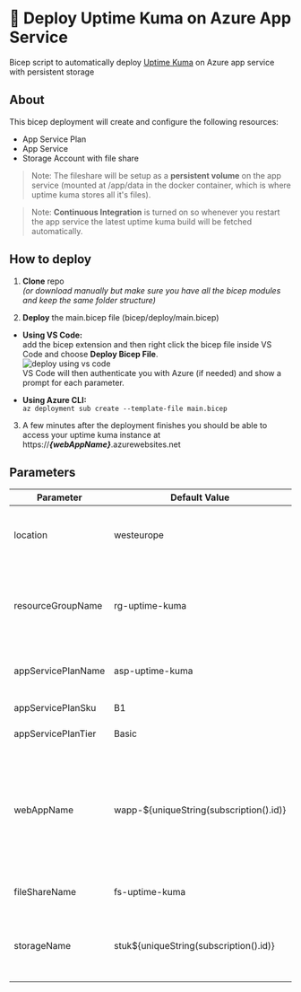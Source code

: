# :rocket: Deploy Uptime Kuma on Azure App Service
Bicep script to automatically deploy [Uptime Kuma](https://github.com/louislam/uptime-kuma) on Azure app service with persistent storage

## About

This bicep deployment will create and configure the following resources:
- App Service Plan
- App Service
- Storage Account with file share

> Note: The fileshare will be setup as a **persistent volume** on the app service (mounted at /app/data in the docker container, which is where uptime kuma stores all it's files).  

> Note: **Continuous Integration** is turned on so whenever you restart the app service the latest uptime kuma build will be fetched automatically.

## How to deploy

1. **Clone** repo  
  *(or download manually but make sure you have all the bicep modules and keep the same folder structure)*
  
2. **Deploy** the main.bicep file (bicep/deploy/main.bicep)  
  - **Using VS Code:**  
  add the bicep extension and then right click the bicep file inside VS Code and choose **Deploy Bicep File**.  
  ![deploy using vs code](https://learn.microsoft.com/en-us/azure/azure-resource-manager/bicep/media/quickstart-create-bicep-use-visual-studio-code/vscode-bicep-deploy.png)  
  VS Code will then authenticate you with Azure (if needed) and show a prompt for each parameter.
  
  - **Using Azure CLI:**  
  `az deployment sub create --template-file main.bicep`  
  
3. A few minutes after the deployment finishes you should be able to access your uptime kuma instance at https://***{webAppName}***.azurewebsites.net

## Parameters

| **Parameter** | **Default Value** | **Description** |
|---|---|---|
| location | westeurope | Location where all resources will be deployed |
| resourceGroupName | rg-uptime-kuma | Name of the resource group to put all resources under |
| appServicePlanName | asp-uptime-kuma | Name of the app service plan |
| appServicePlanSku | B1 | App service plan sku |
| appServicePlanTier | Basic | App service plan tier |
| webAppName | wapp-${uniqueString(subscription().id)} | Name of the web app. This will also become the hostname of your web app so it needs to be globally unique |
| fileShareName | fs-uptime-kuma | Name of the file share |
| storageName | stuk${uniqueString(subscription().id)} | Name of the storage account (needs to be globally unique) |